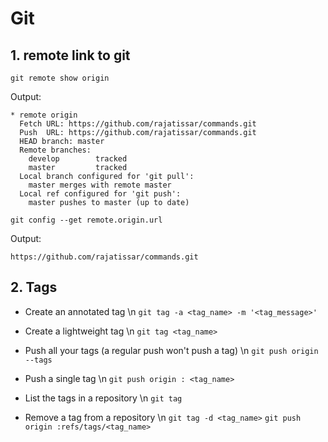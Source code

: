 # Git

## 1. remote link to git

   `git remote show origin`

Output:

```
* remote origin
  Fetch URL: https://github.com/rajatissar/commands.git
  Push  URL: https://github.com/rajatissar/commands.git
  HEAD branch: master
  Remote branches:
    develop        tracked
    master         tracked
  Local branch configured for 'git pull':
    master merges with remote master
  Local ref configured for 'git push':
    master pushes to master (up to date)
```
`git config --get remote.origin.url`

Output:

```
https://github.com/rajatissar/commands.git
```

## 2. Tags

- Create an annotated tag \n
`git tag -a <tag_name> -m '<tag_message>'`

- Create a lightweight tag \n
`git tag <tag_name>`

- Push all your tags (a regular push won't push a tag) \n
`git push origin --tags`

- Push a single tag \n
`git push origin : <tag_name>`

- List the tags in a repository \n
`git tag`

- Remove a tag from a repository \n
`git tag -d <tag_name>`
`git push origin :refs/tags/<tag_name>`
